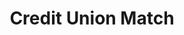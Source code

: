 ---
title: Credit Union Match
description:
order: 1

#project-hero
project-hero-image: /assets/imgs/cover-cumatch.png
project-title: Credit Union Match Web Survey

#project information
client-header: Client
client-text: CUCollaborate
client-url-text: cucollaborate.com
client-url: https://cucollaborate.com/
responsibilities-header: Responsibilities
responsibilities-text: research, wireframing, design, illustration, CSS prototype
tools-header: Tools
tools-text: Sketch, Illustrator, Webflow

#project sections
problem-header: Problem
problem-text: |
  CUCollaborate wanted to launch a web survey to help potential clients find credit unions that they’re eligible to join. CUCollaborate had their own internal developer, but needed a designer to think through the user experience and flow, in order to provide the best product for credit unions and their customers.  
project-goal-header: Project Goal
project-goal-text: |
  Create a web survey that takes users through the appropriate question flow to find the credit unions that best fit their needs. On the business end, this survey needed to be created as a white-label product, so invested credit unions would be able to use this service and change it to match their brands.
solution-header: Solution
solution-text: |
  This project had a “choose your own adventure” theme, and it allowed users to answer as few as three questions to find a result. In order to make the survey seem less daunting, I display a progress bar through the initial three questions, which are required for a result, as well as a questionnaire menu that allows the user to answer questions in any order they choose.
process-header: Process
process-text: |
  This project started with research in the credit union industry, as well as different styles of web surveys that exist today. We finalized the “choose your own adventure theme” in a rapid ideation session, which led to whiteboarding, wireframing, and finally visual design. There was a lot of time spent determining the best user flow to make this process work seamlessly and provide an experience that was self-guided. I created illustrations to add subtle visual cues and make add a bit of life to the interactions in the survey. The CSS prototype I handed off to the CUCollaborate developer was build with a web design tool called WebFlow. Because of the interactions and transition animations in the prototype, I also had to solve an issue in Javascript before passing off the files to the developer. The survey can be found at http://creditunionmatch.com.



#project images
image-1-caption: // Whiteboarding session of user flow (1 of 2)
image-1: /assets/imgs/cumatch-1.jpeg

image-2-caption: // Whiteboarding session of user flow (2 of 2)
image-2: /assets/imgs/cumatch-2.jpeg

image-3-caption: // Screen from survey flow (1 of 4)
image-3: /assets/imgs/cumatch-3.png

image-4-caption: // Screen from survey flow (2 of 4)
image-4: /assets/imgs/cumatch-4.png

image-5-caption: // Screen from survey flow (3 of 4)
image-5: /assets/imgs/cumatch-5.png

image-6-caption: // Screen from survey flow (4 of 4)
image-6: /assets/imgs/cumatch-6.png

# settings
layout: single/work
permalink: /work/credit-union-match-web-survey/
---